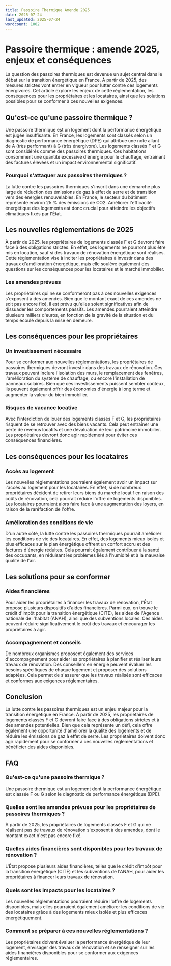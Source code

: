 ```yaml
---
title: Passoire Thermique Amende 2025
date: 2025-07-24
last_updated: 2025-07-24
wordcount: 1002
---
```


# Passoire thermique : amende 2025, enjeux et conséquences

La question des passoires thermiques est devenue un sujet central dans le débat sur la transition énergétique en France. À partir de 2025, des mesures strictes vont entrer en vigueur pour lutter contre ces logements énergivores. Cet article explore les enjeux de cette réglementation, les conséquences pour les propriétaires et les locataires, ainsi que les solutions possibles pour se conformer à ces nouvelles exigences.

## Qu'est-ce qu'une passoire thermique ?

Une passoire thermique est un logement dont la performance énergétique est jugée insuffisante. En France, les logements sont classés selon un diagnostic de performance énergétique (DPE) qui attribue une note allant de A (très performant) à G (très énergivore). Les logements classés F et G sont considérés comme des passoires thermiques. Ces habitations consomment une quantité excessive d'énergie pour le chauffage, entraînant des factures élevées et un impact environnemental significatif.

### Pourquoi s'attaquer aux passoires thermiques ?

La lutte contre les passoires thermiques s'inscrit dans une démarche plus large de réduction des émissions de gaz à effet de serre et de transition vers des énergies renouvelables. En France, le secteur du bâtiment représente environ 25 % des émissions de CO2. Améliorer l'efficacité énergétique des logements est donc crucial pour atteindre les objectifs climatiques fixés par l'État.

## Les nouvelles réglementations de 2025

À partir de 2025, les propriétaires de logements classés F et G devront faire face à des obligations strictes. En effet, ces logements ne pourront plus être mis en location, sauf si des travaux de rénovation énergétique sont réalisés. Cette réglementation vise à inciter les propriétaires à investir dans des travaux d'amélioration énergétique, mais elle soulève également des questions sur les conséquences pour les locataires et le marché immobilier.

### Les amendes prévues

Les propriétaires qui ne se conformeront pas à ces nouvelles exigences s'exposent à des amendes. Bien que le montant exact de ces amendes ne soit pas encore fixé, il est prévu qu'elles soient significatives afin de dissuader les comportements passifs. Les amendes pourraient atteindre plusieurs milliers d'euros, en fonction de la gravité de la situation et du temps écoulé depuis la mise en demeure.

## Les conséquences pour les propriétaires

### Un investissement nécessaire

Pour se conformer aux nouvelles réglementations, les propriétaires de passoires thermiques devront investir dans des travaux de rénovation. Ces travaux peuvent inclure l'isolation des murs, le remplacement des fenêtres, l'amélioration du système de chauffage, ou encore l'installation de panneaux solaires. Bien que ces investissements puissent sembler coûteux, ils peuvent également offrir des économies d'énergie à long terme et augmenter la valeur du bien immobilier.

### Risques de vacance locative

Avec l'interdiction de louer des logements classés F et G, les propriétaires risquent de se retrouver avec des biens vacants. Cela peut entraîner une perte de revenus locatifs et une dévaluation de leur patrimoine immobilier. Les propriétaires devront donc agir rapidement pour éviter ces conséquences financières.

## Les conséquences pour les locataires

### Accès au logement

Les nouvelles réglementations pourraient également avoir un impact sur l'accès au logement pour les locataires. En effet, si de nombreux propriétaires décident de retirer leurs biens du marché locatif en raison des coûts de rénovation, cela pourrait réduire l'offre de logements disponibles. Les locataires pourraient alors faire face à une augmentation des loyers, en raison de la raréfaction de l'offre.

### Amélioration des conditions de vie

D'un autre côté, la lutte contre les passoires thermiques pourrait améliorer les conditions de vie des locataires. En effet, des logements mieux isolés et plus efficaces sur le plan énergétique offrent un confort accru et des factures d'énergie réduites. Cela pourrait également contribuer à la santé des occupants, en réduisant les problèmes liés à l'humidité et à la mauvaise qualité de l'air.

## Les solutions pour se conformer

### Aides financières

Pour aider les propriétaires à financer les travaux de rénovation, l'État propose plusieurs dispositifs d'aides financières. Parmi eux, on trouve le crédit d'impôt pour la transition énergétique (CITE), les aides de l'Agence nationale de l'habitat (ANAH), ainsi que des subventions locales. Ces aides peuvent réduire significativement le coût des travaux et encourager les propriétaires à agir.

### Accompagnement et conseils

De nombreux organismes proposent également des services d'accompagnement pour aider les propriétaires à planifier et réaliser leurs travaux de rénovation. Des conseillers en énergie peuvent évaluer les besoins spécifiques de chaque logement et proposer des solutions adaptées. Cela permet de s'assurer que les travaux réalisés sont efficaces et conformes aux exigences réglementaires.

## Conclusion

La lutte contre les passoires thermiques est un enjeu majeur pour la transition énergétique en France. À partir de 2025, les propriétaires de logements classés F et G devront faire face à des obligations strictes et à des amendes potentielles. Bien que cela représente un défi, cela offre également une opportunité d'améliorer la qualité des logements et de réduire les émissions de gaz à effet de serre. Les propriétaires doivent donc agir rapidement pour se conformer à ces nouvelles réglementations et bénéficier des aides disponibles.

## FAQ

### Qu'est-ce qu'une passoire thermique ?

Une passoire thermique est un logement dont la performance énergétique est classée F ou G selon le diagnostic de performance énergétique (DPE).

### Quelles sont les amendes prévues pour les propriétaires de passoires thermiques ?

À partir de 2025, les propriétaires de logements classés F et G qui ne réalisent pas de travaux de rénovation s'exposent à des amendes, dont le montant exact n'est pas encore fixé.

### Quelles aides financières sont disponibles pour les travaux de rénovation ?

L'État propose plusieurs aides financières, telles que le crédit d'impôt pour la transition énergétique (CITE) et les subventions de l'ANAH, pour aider les propriétaires à financer leurs travaux de rénovation.

### Quels sont les impacts pour les locataires ?

Les nouvelles réglementations pourraient réduire l'offre de logements disponibles, mais elles pourraient également améliorer les conditions de vie des locataires grâce à des logements mieux isolés et plus efficaces énergétiquement.

### Comment se préparer à ces nouvelles réglementations ?

Les propriétaires doivent évaluer la performance énergétique de leur logement, envisager des travaux de rénovation et se renseigner sur les aides financières disponibles pour se conformer aux exigences réglementaires.